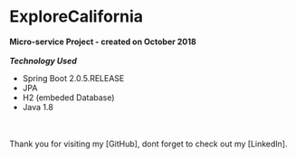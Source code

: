 # ExploreCalifornia
**Micro-service Project - created on October 2018**<br/><br/>
***Technology Used***<br/>
* Spring Boot 2.0.5.RELEASE<br/>
* JPA<br/>
* H2 (embeded Database)<br/>
* Java 1.8<br/>
<br/>
<br/>
Thank you for visiting my [GitHub], dont forget to check out my [LinkedIn].

[GitHub]: https://github.com/prateekmulye
[LinkedIn]: https://www.linkedin.com/in/prateekmulye/
